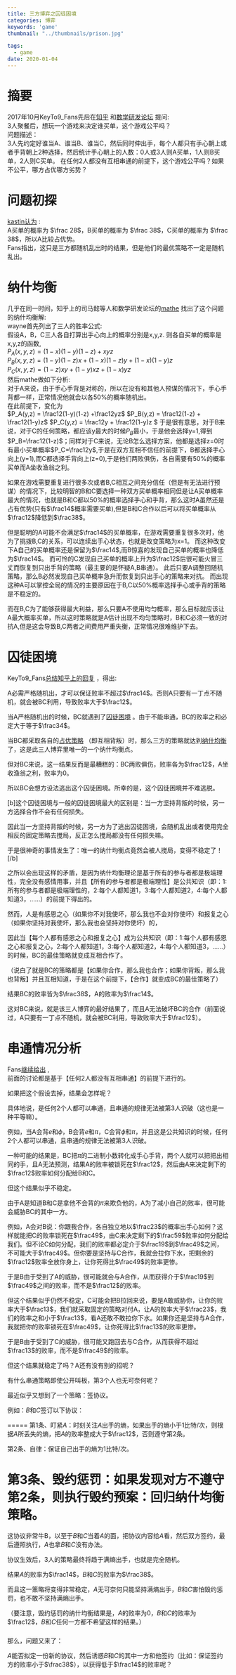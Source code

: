 ```yaml
---
title: 三方博弈之囚徒困境
categories: 博弈
keywords: 'game'
thumbnail: "../thumbnails/prison.jpg"

tags:
  - game
date: 2020-01-04
---
```


# 摘要
2017年10月KeyTo9\_Fans先后在[知乎](https://www.zhihu.com/question/67018671) 和[数学研发论坛](https://bbs.emath.ac.cn/thread-9685-1-1.html) 提问:  
3人聚餐后，想玩一个游戏来决定谁买单，这个游戏公平吗？  
问题描述：  
3人先约定好谁当A、谁当B、谁当C，然后同时伸出手，每个人都只有手心朝上或者手背朝上2种选择，然后统计手心朝上的人数：0人或3人则A买单，1人则B买单，2人则C买单。
在任何2人都没有互相串通的前提下，这个游戏公平吗？如果不公平，哪方占优哪方劣势？

# 问题初探
[kastin认为](https://bbs.emath.ac.cn/forum.php?mod=redirect&goto=findpost&ptid=9685&pid=67503&fromuid=20) :  
A买单的概率为 $\frac 28$，B买单的概率为 $\frac 38$，C买单的概率为 $\frac 38$，所以A比较占优势。  
Fans指出，这只是三方都随机乱出时的结果，但是他们的最优策略不一定是随机乱出。

# 纳什均衡
几乎在同一时间，知乎上的司马懿等人和数学研发论坛的[mathe](https://bbs.emath.ac.cn/forum.php?mod=redirect&goto=findpost&ptid=9685&pid=67506&fromuid=20) 找出了这个问题的纳什均衡解:  
wayne首先列出了三人的胜率公式:  
假设A，B，C三人各自打算出手心向上的概率分别是x,y,z. 则各自买单的概率是x,y,z的函数,  
$P_A(x,y,z) = (1-x)(1-y)(1-z) +xyz$  
$P_B(x,y,z) = (1-y)(1-z)x + (1-x)(1-z)y + (1-x)(1-y)z$  
$P_C(x,y,z) = (1-z)xy + (1-y)xz + (1-x)yz$  
然后mathe做如下分析:  
对于A来说，由于手心手背是对称的，所以在没有和其他人预谋的情况下，手心手背都一样，正常情况他就会以各50%的概率随机出。  
在此前提下，变化为  
$P_A(y,z) = \frac12(1-y)(1-z) +\frac12yz$
$P_B(y,z) = \frac12(1-z) + \frac12(1-y)z$
$P_C(y,z) = \frac12y + \frac12(1-y)z $
于是很有意思，对于B来说，对于C的任何策略，都应该y最大的时候$P_B$最小，于是他会选择y=1,得到$P_B=\frac12(1-z)$；同样对于C来说，无论B怎么选择方案，他都是选择z=0时有最小买单概率$P_C=\frac12y$,于是在双方互相不信任的前提下，B都选择手心向上(y=1),而C都选择手背向上(z=0),于是他们两败俱伤，各自需要有50%的概率买单而A坐收渔翁之利。

如果在游戏需要重复进行很多次或者B,C相互之间充分信任（但是有无法进行预谋）的情况下，比较明智的B和C要选择一种双方买单概率相同但是让A买单概率最大的情况，也就是B和C都以50%的概率选择手心和手背，那么这时A虽然还是占有优势(只有$\frac14$概率需要买单),但是B和C合作以后可以将买单概率从$\frac12$降低到$\frac38$。

但是聪明的A可能不会满足$\frac14$的买单概率，在游戏需要重复很多次时，他为了挑拨B,C的关系，可以连续出手心状态，也就是改变策略为x=1。
而这种改变下A自己的买单概率还是保留为$\frac14$,而B惊喜的发现自己买单的概率也降低为$\frac14$。
而可怜的C发现自己买单的概率上升为$\frac12$后很可能火冒三丈而恢复到只出手背的策略（最主要的是怀疑A,B串通）。
此后只要A调整回随机策略，那么B必然发现自己买单概率急升而恢复到只出手心的策略来对抗。
而出现这种A可以掌控全局的情况的主要原因在于B,C以50%概率选择手心或手背的策略是不稳定的。

而在B,C为了能够获得最大利益，那么只要A不使用均匀概率，那么目标就应该让A最大概率买单，所以这时策略就是A估计出现不均匀策略时，B和C必须一致的对抗A,但是这会导致B,C两者之间费用严重失衡，正常情况很难维护下去。  

# 囚徒困境
KeyTo9\_Fans[总结知乎上的回复](https://bbs.emath.ac.cn/forum.php?mod=redirect&goto=findpost&ptid=9685&pid=67524&fromuid=20) ，得出:  

A必需严格随机出，才可以保证败率不超过$\frac14$。否则A只要有一丁点不随机，就会被BC利用，导致败率大于$\frac12$。

当A严格随机出的时候，BC就遇到了[囚徒困境](https://baike.baidu.com/item/囚徒困境) 。由于不能串通，BC的败率之和必定大于等于$\frac34$。

当BC都采取各自的[占优策略](https://baike.baidu.com/item/占优策略) （即互相背叛）时，那么三方的策略就达到[纳什均衡](https://baike.baidu.com/item/纳什均衡) 了，这是此三人博弈里唯一的一个纳什均衡点。

但对BC来说，这一结果反而是最糟糕的：BC两败俱伤，败率各为$\frac12$，A坐收渔翁之利，败率为$0$。

所以BC会想方设法逃出这个囚徒困境。所幸的是，这个囚徒困境并不难逃脱。

[b]这个囚徒困境与一般的囚徒困境最大的区别是：当一方坚持背叛的时候，另一方选择合作不会有任何损失。

因此当一方坚持背叛的时候，另一方为了逃出囚徒困境，会随机乱出或者使用完全相反的固定策略去搅局，反正怎么搅局都没有任何损失嘛。

于是很神奇的事情发生了：唯一的纳什均衡点竟然会被人搅局，变得不稳定了！[/b]

之所以会出现这样的矛盾，是因为纳什均衡理论是基于所有的参与者都是极端理性，完全没有感情用事，并且【所有的参与者都是极端理性】是公共知识（即：1:所有的参与者都是极端理性的，2:每个人都知道1，3:每个人都知道2，4:每个人都知道3，……）的前提下得出的。

然而，人是有感恩之心（如果你不对我使坏，那么我也不会对你使坏）和报复之心（如果你坚持对我使坏，那么我也会坚持对你使坏）的，

因此当【每个人都有感恩之心和报复之心】成为公共知识（即：1:每个人都有感恩之心和报复之心，2:每个人都知道1，3:每个人都知道2，4:每个人都知道3，……）的时候，BC的最佳策略就变成互相合作了。

（说白了就是BC的策略都是【如果你合作，那么我也合作；如果你背叛，那么我也背叛】并且互相知道，于是在这个前提下，【合作】就变成BC的最佳策略了）

结果BC的败率皆为$\frac38$，A的败率为$\frac14$。

这对BC来说，就是该三人博弈的最好结果了，而且A无法破坏BC的合作（前面说过，A只要有一丁点不随机，就会被BC利用，导致败率大于$\frac12$）。

# 串通情况分析
Fans[继续给出](https://bbs.emath.ac.cn/forum.php?mod=redirect&goto=findpost&ptid=9685&pid=67525&fromuid=20) ,  
前面的讨论都是基于【任何$2$人都没有互相串通】的前提下进行的。

如果把这个假设去掉，结果会怎样呢？

具体地说，是任何$2$个人都可以串通，且串通的规律无法被第$3$人识破（这也是一种平等嘛）。

例如，当A会背$e$和$\phi$，B会背$e$和$\pi$，C会背$\phi$和$\pi$，并且这是公共知识的时候，任何$2$个人都可以串通，且串通的规律无法被第$3$人识破。

一种可能的结果是，BC把$\pi$的二进制小数转化成手心手背，两个人就可以把把出相同的手，且A无法预测，结果A的败率被锁死在$\frac12$，然后由A来决定剩下的$\frac12$败率如何分配给B和C。

但这个结果似乎不稳定。

由于A是知道B和C是拿他不会背的$\pi$来欺负他的，A为了减小自己的败率，很可能会威胁BC的其中一方。

例如，A会对B说：你跟我合作，各自独立地以$\frac23$的概率出手心如何？这样就能把C的败率锁死在$\frac49$，由C来决定剩下的$\frac59$败率如何分配给我们。但不论C如何分配，我们的败率都必定介于$\frac19$到$\frac49$之间，不可能大于$\frac49$。但你要是坚持与C合作，我就会拉你下水，把剩余的$\frac12$败率全放你身上，让你死得比$\frac49$的败率更惨。

于是B由于受到了A的威胁，很可能就会与A合作，从而获得介于$\frac19$到$\frac49$之间的败率，而不是$\frac12$的败率。

但这个结果似乎仍然不稳定，C可能会把B拉回来说，要是A敢威胁你，让你的败率大于$\frac13$，我们就采取固定的策略对付A，让A的败率大于$\frac23$，我们的败率之和小于$\frac13$，看A还敢不敢拉你下水。如果你还是坚持与A合作，我就把你的败率锁死在$\frac49$，让你死得比$\frac13$的败率更惨。

于是B由于受到了C的威胁，很可能又跑回去与C合作，从而获得不超过$\frac13$的败率，而不是$\frac49$的败率。

但这个结果就稳定了吗？A还有没有别的招呢？

有什么串通策略即使公开叫板，第$3$个人也无可奈何呢？


最近似乎又想到了一个策略：签协议。

例如：$B$和$C$签订以下协议：

=====
第$1$条、盯紧$A$：时刻关注$A$出手的熵，如果出手的熵小于$1$比特/次，则根据$A$所丢失的熵，把$A$的败率整成大于$\frac12$，否则遵守第$2$条。

第$2$条、自律：保证自己出手的熵为$1$比特/次。

第$3$条、毁约惩罚：如果发现对方不遵守第$2$条，则执行毁约预案：回归纳什均衡策略。
=====

这协议非常牛B，以至于$B$和$C$当着$A$的面，把协议内容给$A$看，然后双方签约，最后遵照执行，$A$也拿$B$和$C$没有办法。

协议生效后，$3$人的策略最终将趋于满熵出手，也就是完全随机。

结果$A$的败率为$\frac14$，$B$和$C$的败率为$\frac38$。

而且这一策略将变得非常稳定，$A$无可奈何只能坚持满熵出手，$B$和$C$害怕毁约惩罚，也不敢不坚持满熵出手。

（要注意，毁约惩罚的纳什均衡结果是，$A$的败率为$0$，$B$和$C$的败率为$\frac12$，$B$和$C$任何一方都不希望这样的结果。）

#####

那么，问题又来了：

$A$能否拟定一份新的协议，然后诱惑$B$和$C$的其中一方和他签约（比如：保证签约方的败率小于$\frac38$），以获得低于$\frac14$的败率呢？
